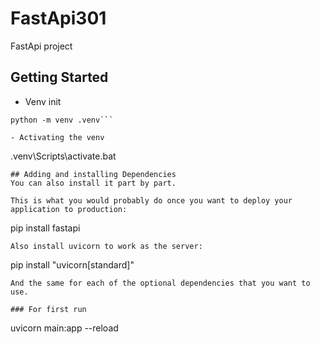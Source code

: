 # FastApi301
FastApi project

## Getting Started

- Venv init
```
python -m venv .venv```

- Activating the venv
```
.venv\Scripts\activate.bat
```
## Adding and installing Dependencies
You can also install it part by part.

This is what you would probably do once you want to deploy your application to production:
```
pip install fastapi
```
Also install uvicorn to work as the server:
``` 
pip install "uvicorn[standard]"
```
And the same for each of the optional dependencies that you want to use.

### For first run
```
uvicorn main:app --reload
```